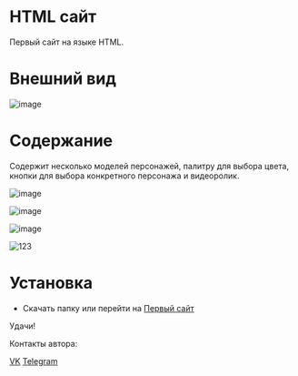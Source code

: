 # HTML сайт
Первый сайт на языке HTML.
# Внешний вид
![image](https://github.com/LxstHokage/Html-first-site/assets/109164076/6d4b6e2d-1155-4cab-9017-387938be85f2)

# Содержание

Содержит несколько моделей персонажей, палитру для выбора цвета, кнопки для выбора конкретного персонажа и видеоролик.

![image](https://github.com/LxstHokage/Html-first-site/assets/109164076/5295d280-68fe-421c-b986-792eebe55ca5)

![image](https://github.com/LxstHokage/Html-first-site/assets/109164076/b64de18b-7282-46c1-a27f-18fe77f8ae9a)

![image](https://github.com/LxstHokage/Html-first-site/assets/109164076/f98aba79-a6b5-4918-9a4c-c19131d6b6a2)

![123](https://github.com/LxstHokage/Html-first-site/assets/109164076/10ca7cce-9a92-4404-a84e-8a5d6d2cabf5)


# Установка

- Скачать папку или перейти на [Первый сайт](https://lxsthokage.github.io/Html-first-site/)


Удачи!

Контакты автора:

[VK](https://vk.com/lxsthokage)
[Telegram](https://t.me/lasthxkage)
